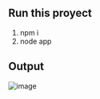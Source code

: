 ## Run this proyect
1. npm i
2. node app

## Output
![image](https://github.com/amolina32/face-api/assets/39424826/7e22c5a9-93f9-4971-b6dc-d9b8d6b914a7)
